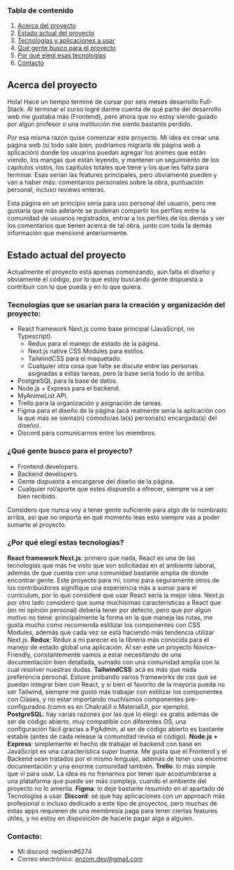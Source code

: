 
### Tabla de contenido
1. [Acerca del proyecto](#1)
2. [Estado actual del proyecto](#2)
3. [Tecnologías y aplicaciones a usar](#3)
4. [Qué gente busco para el proyecto](#4)
5. [Por qué elegí esas tecnologías](#5)
6. [Contacto](#6) 


## Acerca del proyecto <a name="1"> </a>
Hola! Hace un tiempo terminé de cursar por seis meses desarrollo Full-Stack. Al terminar el curso logré darme cuenta de qué parte del desarrollo web me gustaba más (Frontend), pero ahora que no estoy siendo guiado por algún profesor o una institución me siento bastante perdido. 

Por esa misma razón quise comenzar este proyecto. Mi idea es crear una página web (si todo sale bien, podríamos migrarla de página web a aplicación) donde los usuarios puedan agregar los animes que están viendo, los mangas que están leyendo, y mantener un seguimiento de los capítulos vistos, los capítulos totales que tiene y los que les falta para terminar. Esas serían las features principales, pero obviamente pueden y van a haber más: comentarios personales sobre la obra, puntuación personal, incluso reviews enteras.

Esta página en un principio sería para uso personal del usuario, pero me gustaría que más adelante se pudeiran compartir los perfiles entre la comunidad de usuarios registrados, entrar a los perfiles de los demás y ver los comentarios que tienen acerca de tal obra, junto con toda la demás información que mencioné anteriormente.
## Estado actual del proyecto <a name="2"></a>
Actualmente el proyecto está apenas comenzando, aún falta el diseño y obviamente el código, por lo que estoy buscando gente dispuesta a contribuir con lo que pueda y en lo que quiera.


### Tecnologías que se usarían para la creación y organización del proyecto: <a name="3"> </a>

 - React framework Next.js como base principal (JavaScript, no Typescript).
	 - Redux para el manejo de estado de la página.
	 - Next.js native CSS Modules para estilos.
	 - TailwindCSS para el maquetado.
	 - Cualquier otra cosa que falte se discute entre las personas asignadas a estas tareas, pero la base sería todo lo de arriba.
- PostgreSQL para la base de datos.
- Node.js + Express para el backend.
- MyAnimeList API.
- Trello para la organización y asignación de tareas.
- Figma para el diseño de la página (acá realmente sería la aplicación con la que más se sienta(n) cómodo/as la(s) persona(s) encargada(s) del diseño).
- Discord para comunicarnos entre los miembros. 

### ¿Qué gente busco para el proyecto? <a name="4"> </a>
- Frontend developers.
- Backend developers.
- Gente dispuesta a encargarse del diseño de la página.
- Cualquier rol/aporte que estes dispuesto a ofrecer, siempre va a ser bien recibido.

Considero que nunca voy a tener gente suficiente para algo de lo nombrado arriba, así que no importa en qué momento leas esto siempre vas a poder sumarte al proyecto.

### ¿Por qué elegí estas tecnologías? <a name="5"> </a>
**React framework Next.js**: primero que nada, React es una de las tecnologías que más he visto que son solicitadas en el ambiente laboral, además de que cuenta con una comunidad bastante amplia de donde encontrar gente. Este proyecto para mí, como para seguramente otros de los contribuidores signifique una experiencia más a sumar para el currículum, por lo que consideré que usar React sería la mejor idea. Next.js por otro lado considero que suma muchísimas características a React que (en mi opinión personal) debería tener por defecto, pero que por algún motivo no tiene: principalmente la forma en la que maneja las rutas, me gusta mucho como recomienda estilizar los componentes con CSS Modules, además que cada vez se está haciendo más tendencia utilizar Next.js.
**Redux**: Redux a mi parecer es la librería más conocida para el manejo de estado global una aplicación. Al ser este un proyecto Novice-Friendly, constantemente vamos a estar necesitando de una documentación bien detallada, sumado con una comunidad amplia con la cual resolver nuestras dudas. 
**TailwindCSS**: acá es más que nada preferencia personal. Estuve probando varios frameworks de css que se puedan integrar bien con React, y si bien el favorito de la mayoría pueda no ser Tailwind, siempre me gustó más trabajar con estilizar los componentes con Clases, y no estar importando muchísimos componentes pre-configurados (como es en ChakraUI o MaterialUI, por ejemplo).
**PostgreSQL**: hay varias razones por las que lo elegí: es gratis además de ser de código abierto, muy compatible con diferentes OS, una configuración fácil gracias a PgAdmin, al ser de código abierto es bastante estable (antes de cada release la comunidad revisa el código).
**Node.js + Express**: simplemente el hecho de trabajar el backend con base en JavaScript es una característica super buena. Me gusta que el Frontend y el Backend sean tratados por el mismo lenguaje, además de tener una enorme documentación y una enorme comunidad también.
**Trello**: lo más simple que vi para usar. La idea es no frenarnos por tener que acostumbrarse a una plataforma que puede ser más compleja, cuando el ambiente del proyecto no lo amerita.
**Figma**: lo dejé bastante resumido en el apartado de Tecnologías a usar.
**Discord**: sé que hay aplicaciones con un approach más profesional o incluso dedicado a este tipo de proyectos, pero muchas de estas apps requieren de una membresía paga para tener ciertas features útiles, y no estoy en disposición de hacerle pagar algo a alguien.

### Contacto: <a name="6"> </a>
- Mi discord: reqtiem#6274
- Correo electrónico: enzom.dev@gmail.com



